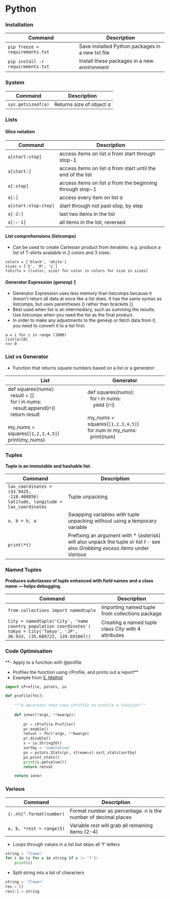 Python
============

### Installation
| Command | Description |
| ------- | ----------- |
| `pip freeze > requirements.txt` | Save installed Python packages in a new txt file |
| `pip install -r requirements.txt` | Install these packages in a new environment |

### System
| Command | Description |
| ------- | ----------- |
| `sys.getsizeof(a)` | Returns size of object *a* |

### Lists
#### Slice notation
| Command | Description |
| ------- | ----------- |
| `a[start:stop]` | access items on list *a* from start through stop-1 |
| `a[start:]` | access items on list *a* from start until the end of the list|
| `a[:stop]` | access items on list *a* from the beginning through stop-1 |
| `a[:]` | access every item on list *a*|
| `a[start:stop:step]` | start through not past stop, by step |
| `a[-2:]` | last two items in the list |
| `a[::-1]` | all items in the list, reversed|

#### List comprehensions (listcomps)
- Can be used to create Cartesian product from iterables: e.g. produce a list of T-shirts available in 2 colors and 3 sizes:
```
colors = ['black', 'white']
sizes = ['S', 'M', 'L']
tshirts = [(color, size) for color in colors for size in sizes]
```
#### Generator Expression (genexp) [1](https://www.youtube.com/watch?v=bD05uGo_sVI)
- Generator Expression uses less memory than listcomps because it doesn't return all data at once like a list does. It has the same syntax as listcomps, but uses parentheses () rather than brackets [].
- Best used when list is an intermediary, such as summing the results. Use listcomps when you need the list as the final product.
- In order to make any adjustments to the genexp or fetch data from it, you need to convert it to a list first:
```
a = i for i in range (1000)
list(a)[0]
>>> 0
```

### List vs Generator
- Function that returns square numbers based on a list or a generator:

| List | Generator |
| ------- | ----------- |
| def squares(nums): <br>&nbsp;&nbsp;result = [] <br>&nbsp;&nbsp;for i in nums: <br>&nbsp;&nbsp;&nbsp;&nbsp;result.append(i`*`i) <br>&nbsp;&nbsp;return result<br><br>my_nums = squares(`[1,2,3,4,5]`) <br>print(my_nums)| def squares(nums): <br>&nbsp;&nbsp;for i in nums: <br>&nbsp;&nbsp;&nbsp;&nbsp;yield (i`*`i) <br><br>my_nums = squares(`[1,2,3,4,5]`) <br>for num in my_nums: <br>&nbsp;&nbsp;print(num) |

### Tuples
**Tuple is an immutable and hashable list.**

| Command | Description |
| ----------------- | ----------- |
| `lax_coordinates = (33.9425, -118.408056)` <br> `latitude, longitude = lax_coordinates` | Tuple unpacking |
| `a, b = b, a` | Swapping variables with tuple unpacking without using a temporary variable |
| `print(*t)` | Prefixing an argument with * (asterisk) will also unpack the tuple or list *t* - see also *Grabbing excess items* under *Various* |

### Named Tuples
**Produces subclasses of tuple enhanced with field names and a class name — helps debugging.**

| Command | Description |
| ----------------- | ----------- |
| `from collections import namedtuple` | Importing named tuple from collections package |
| `City = namedtuple('City', 'name country population coordinates')` <br> `tokyo = City('Tokyo', 'JP', 36.933, (35.689722, 139.691667))` | Creating a named tuple class *City* with 4 attributes|

### Code Optimisation
**- Apply to a function with @profile
- Profiles the function using cProfile, and prints out a report**
- Example from [S. Mathôt](https://www.youtube.com/watch?v=8qEnExGLZfY&ab_channel=SebastiaanMath%C3%B4t)
```python
import cProfile, pstats, io

def profile(fnc):
    
    """A decorator that uses cProfile to profile a function"""
    
    def inner(*args, **kwargs):
        
        pr = cProfile.Profile()
        pr.enable()
        retval = fnc(*args, **kwargs)
        pr.disable()
        s = io.StringIO()
        sortby = 'cumulative'
        ps = pstats.Stats(pr, stream=s).sort_stats(sortby)
        ps.print_stats()
        print(s.getvalue())
        return retval

    return inner
```


### Various

| Command | Description |
| ------- | ----------- |
| `{:.n%}".format(number)` | Format number as percentage. *n* is the number of decimal places|
| `a, b, *rest = range(5)` | Variable *rest* will grab all remaining items (2-4)|

- Loops through values in a list but skips all 'f' letters
```python
string = 'flower'
for i in (x for x in string if x != 'f'):
    print(i)
```
- Split string into a list of characters
```python
string = 'flower'
res = [] 
res[:] = string
```

